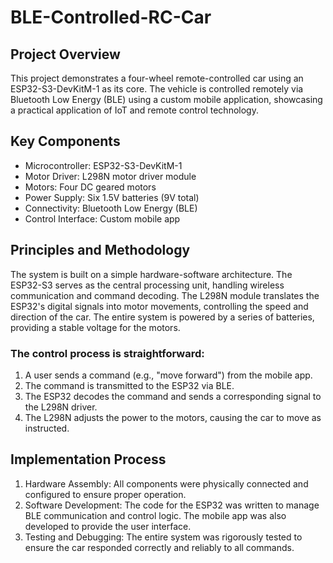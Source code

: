 # BLE-Controlled-RC-Car

## Project Overview
This project demonstrates a four-wheel remote-controlled car using an ESP32-S3-DevKitM-1 as its core. The vehicle is controlled remotely via Bluetooth Low Energy (BLE) using a custom mobile application, showcasing a practical application of IoT and remote control technology.

## Key Components
- Microcontroller: ESP32-S3-DevKitM-1
- Motor Driver: L298N motor driver module
- Motors: Four DC geared motors
- Power Supply: Six 1.5V batteries (9V total)
- Connectivity: Bluetooth Low Energy (BLE)
- Control Interface: Custom mobile app

## Principles and Methodology
The system is built on a simple hardware-software architecture. The ESP32-S3 serves as the central processing unit, handling wireless communication and command decoding. The L298N module translates the ESP32's digital signals into motor movements, controlling the speed and direction of the car. The entire system is powered by a series of batteries, providing a stable voltage for the motors.

### The control process is straightforward:
1. A user sends a command (e.g., "move forward") from the mobile app.
2. The command is transmitted to the ESP32 via BLE.
3. The ESP32 decodes the command and sends a corresponding signal to the L298N driver.
4. The L298N adjusts the power to the motors, causing the car to move as instructed.

## Implementation Process
1. Hardware Assembly: All components were physically connected and configured to ensure proper operation.
2. Software Development: The code for the ESP32 was written to manage BLE communication and control logic. The mobile app was also developed to provide the user interface.
3. Testing and Debugging: The entire system was rigorously tested to ensure the car responded correctly and reliably to all commands.
